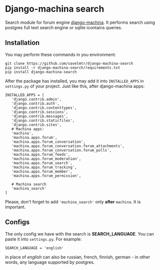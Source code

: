 # Django-machina search
Search module for forum engine [django-machina](https://github.com/ellmetha/django-machina). It performs search using postgres full text search engine or sqlite icontains queries.

## Installation
You may perform these commands in you environment:

```
git clone https://github.com/savelmtr/django-machina-search
pip install -r django-machina-search/requirements.txt
pip install django-machina-search
```
After the package has installed, you may add it into `INSTALLED_APPS` in `settings.py` of your project. Just like this, after django-machina apps:
 ```
 INSTALLED_APPS = [
    'django.contrib.admin',
    'django.contrib.auth',
    'django.contrib.contenttypes',
    'django.contrib.sessions',
    'django.contrib.messages',
    'django.contrib.staticfiles',
    'django.contrib.sites',
    # Machina apps:
    'machina',
    'machina.apps.forum',
    'machina.apps.forum_conversation',
    'machina.apps.forum_conversation.forum_attachments',
    'machina.apps.forum_conversation.forum_polls',
    'machina.apps.forum_feeds',
    'machina.apps.forum_moderation',
    'machina.apps.forum_search',
    'machina.apps.forum_tracking',
    'machina.apps.forum_member',
    'machina.apps.forum_permission',
    
    # Machina search
    'machina_search'
 ]
 ```
 Please, don't forget to add `'machina_search'` only **after** `machina`. It is important.

## Configs

The only config we have with the search is **SEARCH_LANGUAGE**. You can paste it into `settings.py`. For example:
```
SEARCH_LANGUAGE = 'english'
```
in place of _english_ can also be russian, french, finnish, german - in other words, any language supported by postgres.
